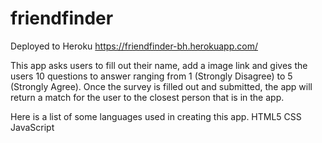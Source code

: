 # friendfinder
Deployed to Heroku 
https://friendfinder-bh.herokuapp.com/


This app asks users to fill out their name, add a image link and gives the users 10 questions to answer ranging from 1 (Strongly Disagree) to 5 (Strongly Agree).  Once the survey is filled out and submitted, the app will return a match for the user to the closest person that is in the app. 

Here is a list of some languages used in creating this app.
HTML5
CSS
JavaScript

 